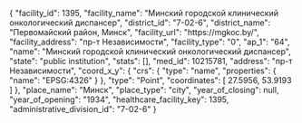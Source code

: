 {
    "facility_id": 1395,
    "facility_name": "Минский городской клинический онкологический диспансер",
    "district_id": "7-02-6",
    "district_name": "Первомайский район, Минск",
    "facility_url": "https:\/\/mgkoc.by\/",
    "facility_address": "пр-т Независимости",
    "facility_type": "0",
    "ap_1": "64",
    "name": "Минский городской клинический онкологический диспансер",
    "state": "public institution",
    "stats": [],
    "med_id": 10215781,
    "address": "пр-т Независимости",
    "coord_x_y": {
        "crs": {
            "type": "name",
            "properties": {
                "name": "EPSG:4326"
            }
        },
        "type": "Point",
        "coordinates": [
            27.5956,
            53.9193
        ]
    },
    "place_name": "Минск",
    "place_type": "city",
    "year_of_closing": null,
    "year_of_opening": "1934",
    "healthcare_facility_key": 1395,
    "administrative_division_id": "7-02-6"
}